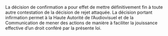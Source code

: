 La décision de confirmation a pour effet de mettre définitivement fin à toute autre contestation de la décision de rejet attaquée. La décision portant infirmation permet à la Haute Autorité de l’Audiovisuel et de la Communication de mener des actions de manière à faciliter la jouissance effective d’un droit conféré par la présente loi.